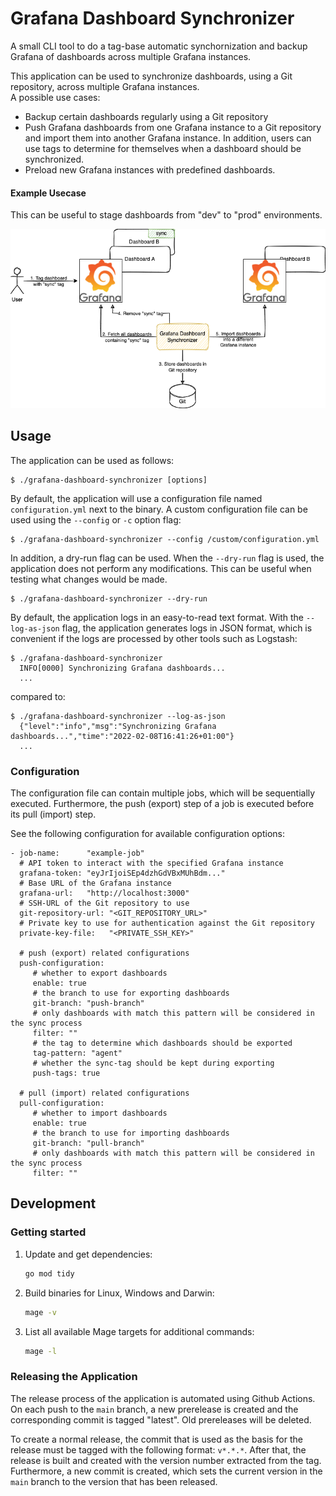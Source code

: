 # Grafana Dashboard Synchronizer

A small CLI tool to do a tag-base automatic synchornization and backup Grafana of dashboards across multiple Grafana instances.

This application can be used to synchronize dashboards, using a Git repository, across multiple Grafana instances.  
A possible use cases:
- Backup certain dashboards regularly using a Git repository
- Push Grafana dashboards from one Grafana instance to a Git repository and import them into another Grafana instance. In addition, users can use tags to determine for themselves when a dashboard should be synchronized.
- Preload new Grafana instances with predefined dashboards.

#### Example Usecase

This can be useful to stage dashboards from "dev" to "prod" environments.

![image](images/dashboard-synchronizer.png)

## Usage

The application can be used as follows:

    $ ./grafana-dashboard-synchronizer [options]

By default, the application will use a configuration file named `configuration.yml` next to the binary. A custom configuration file can be used using the `--config` or `-c` option flag:

    $ ./grafana-dashboard-synchronizer --config /custom/configuration.yml

In addition, a dry-run flag can be used. When the `--dry-run` flag is used, the application does not perform any modifications. This can be useful when testing what changes would be made.

    $ ./grafana-dashboard-synchronizer --dry-run

By default, the application logs in an easy-to-read text format. With the `--log-as-json` flag, the application generates logs in JSON format, which is convenient if the logs are processed by other tools such as Logstash:

    $ ./grafana-dashboard-synchronizer
      INFO[0000] Synchronizing Grafana dashboards...
      ...

compared to:

    $ ./grafana-dashboard-synchronizer --log-as-json
      {"level":"info","msg":"Synchronizing Grafana dashboards...","time":"2022-02-08T16:41:26+01:00"}
      ...

### Configuration

The configuration file can contain multiple jobs, which will be sequentially executed. Furthermore, the push (export) step of a job is executed before its pull (import) step.

See the following configuration for available configuration options:

    - job-name:      "example-job"
      # API token to interact with the specified Grafana instance
      grafana-token: "eyJrIjoiSEp4dzhGdVBxMUhBdm..."
      # Base URL of the Grafana instance
      grafana-url:   "http://localhost:3000"
      # SSH-URL of the Git repository to use
      git-repository-url: "<GIT_REPOSITORY_URL>"
      # Private key to use for authentication against the Git repository
      private-key-file:   "<PRIVATE_SSH_KEY>"

      # push (export) related configurations
      push-configuration:
         # whether to export dashboards
         enable: true
         # the branch to use for exporting dashboards
         git-branch: "push-branch"
         # only dashboards with match this pattern will be considered in the sync process
         filter: ""
         # the tag to determine which dashboards should be exported
         tag-pattern: "agent"
         # whether the sync-tag should be kept during exporting
         push-tags: true

      # pull (import) related configurations  
      pull-configuration:
         # whether to import dashboards
         enable: true
         # the branch to use for importing dashboards
         git-branch: "pull-branch"
         # only dashboards with match this pattern will be considered in the sync process
         filter: ""

## Development

### Getting started

1. Update and get dependencies:

   ```bash
   go mod tidy
   ```

2. Build binaries for Linux, Windows and Darwin:

   ```bash
   mage -v
   ```

3. List all available Mage targets for additional commands:

   ```bash
   mage -l
   ```

### Releasing the Application

The release process of the application is automated using Github Actions.
On each push to the `main` branch, a new prerelease is created and the corresponding commit is tagged "latest".
Old prereleases will be deleted.

To create a normal release, the commit that is used as the basis for the release must be tagged with the following format: `v*.*.*`.
After that, the release is built and created with the version number extracted from the tag.
Furthermore, a new commit is created, which sets the current version in the `main` branch to the version that has been released.

